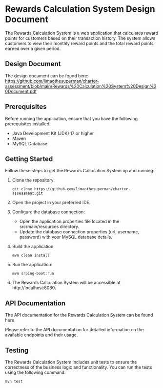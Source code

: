 # Rewards Calculation System Design Document


The Rewards Calculation System is a web application that calculates reward points for customers based on their transaction history. The system allows customers to view their monthly reward points and the total reward points earned over a given period.

## Design Document

The design document can be found here:
https://github.com/limaothesuperman/charter-assessment/blob/main/Rewards%20Calculation%20System%20Design%20Document.pdf

## Prerequisites

Before running the application, ensure that you have the following prerequisites installed:

- Java Development Kit (JDK) 17 or higher
- Maven
- MySQL Database

## Getting Started

Follow these steps to get the Rewards Calculation System up and running:

1. Clone the repository:

   ```shell
   git clone https://github.com/limaothesuperman/charter-assessment.git
2. Open the project in your preferred IDE.

3. Configure the database connection:

   - Open the application.properties file located in the src/main/resources directory.
   - Update the database connection properties (url, username, password) with your MySQL database details.
4. Build the application:
   ```shell
   mvn clean install
5. Run the application:
   ```shell
   mvn srping-boot:run
6. The Rewards Calculation System will be accessible at http://localhost:8080.

## API Documentation
The API documentation for the Rewards Calculation System can be found here.

Please refer to the API documentation for detailed information on the available endpoints and their usage.

## Testing
The Rewards Calculation System includes unit tests to ensure the correctness of the business logic and functionality. You can run the tests using the following command:
   ```shell
   mvn test
   ```
